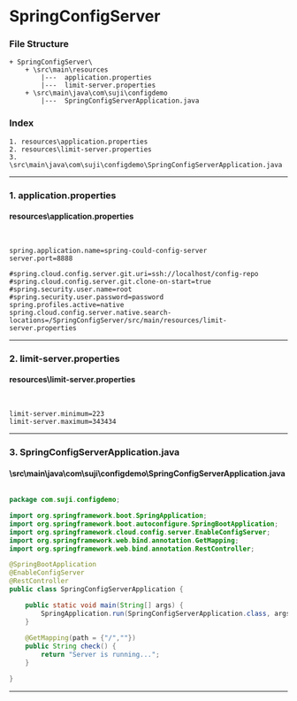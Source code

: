 # SpringConfigServer


### File Structure
```pre
+ SpringConfigServer\ 
	+ \src\main\resources
		|---  application.properties
		|---  limit-server.properties
	+ \src\main\java\com\suji\configdemo
		|---  SpringConfigServerApplication.java
```
### Index
```pre
1. resources\application.properties
2. resources\limit-server.properties
3. \src\main\java\com\suji\configdemo\SpringConfigServerApplication.java

```

---

### 1. application.properties

#### resources\application.properties

```properties


spring.application.name=spring-could-config-server
server.port=8888

#spring.cloud.config.server.git.uri=ssh://localhost/config-repo
#spring.cloud.config.server.git.clone-on-start=true
#spring.security.user.name=root
#spring.security.user.password=password
spring.profiles.active=native
spring.cloud.config.server.native.search-locations=/SpringConfigServer/src/main/resources/limit-server.properties
```

---

### 2. limit-server.properties

#### resources\limit-server.properties

```properties


limit-server.minimum=223
limit-server.maximum=343434
```

---

### 3. SpringConfigServerApplication.java

#### \src\main\java\com\suji\configdemo\SpringConfigServerApplication.java

```java

package com.suji.configdemo;

import org.springframework.boot.SpringApplication;
import org.springframework.boot.autoconfigure.SpringBootApplication;
import org.springframework.cloud.config.server.EnableConfigServer;
import org.springframework.web.bind.annotation.GetMapping;
import org.springframework.web.bind.annotation.RestController;

@SpringBootApplication
@EnableConfigServer
@RestController
public class SpringConfigServerApplication {

	public static void main(String[] args) {
		SpringApplication.run(SpringConfigServerApplication.class, args);
	}
	
	@GetMapping(path = {"/",""})
	public String check() {
		return "Server is running...";
	}

}

```

---


